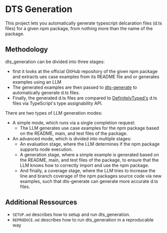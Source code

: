 # DTS Generation

This project lets you automatically generate typescript delcaration files (d.ts files) for a given npm package, from nothing more than the name of the package.

## Methodology

dts_generation can be divided into three stages:
- first it looks at the official GitHub repository of the given npm package and extracts ues case examples from its README file and or generates examples using an LLM
- The generated examples are then passed to [dts-generate](https://arxiv.org/abs/2108.08027) to automatically generate d.ts files.
- Finally, the generated d.ts files are compared to [DefinitelyTyped's](https://github.com/DefinitelyTyped/DefinitelyTyped) d.ts files via TypeScript's type assignability API.

There are two types of LLM generation modes:
- A simple mode, which runs via a single completion request:
    - The LLM generates use case examples for the npm package based on the README, main, and test files of the package.
- An advanced mode, which is divided into multiple stages:
    - An evaluation stage, where the LLM determines if the npm package supports node execution.
    - A generation stage, where a simple example is generated based on the README, main, and test files of the package, to ensure that the LLM knows how to correctly import and use the npm package.
    - And finally, a coverage stage, where the LLM tries to increase the line and branch coverage of the npm packages source code via new examples, such that dts-generate can generate more accurate d.ts files.

## Additional Ressources

- `SETUP.md` describes how to setup and run dts_generation.
- `REPRODUCE.md` describes how to run dts_generation in a reproducable way
